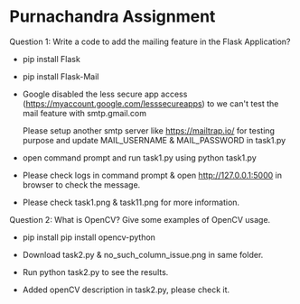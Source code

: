 # Purnachandra Assignment

Question 1: Write a code to add the mailing feature in the Flask Application?

* pip install Flask
* pip install Flask-Mail

* Google disabled the less secure app access (https://myaccount.google.com/lesssecureapps) to we can't test the mail feature with smtp.gmail.com

  Please setup another smtp server like https://mailtrap.io/ for testing purpose and update MAIL_USERNAME & MAIL_PASSWORD in task1.py
  
* open command prompt and run task1.py using python task1.py

* Please check logs in command prompt & open http://127.0.0.1:5000 in browser to check the message.

* Please check task1.png & task11.png for more information.


  
Question 2: What is OpenCV? Give some examples of OpenCV usage.
  * pip install pip install opencv-python

  * Download task2.py & no_such_column_issue.png in same folder.
  * Run python task2.py to see the results.
  * Added openCV description in task2.py, please check it.
